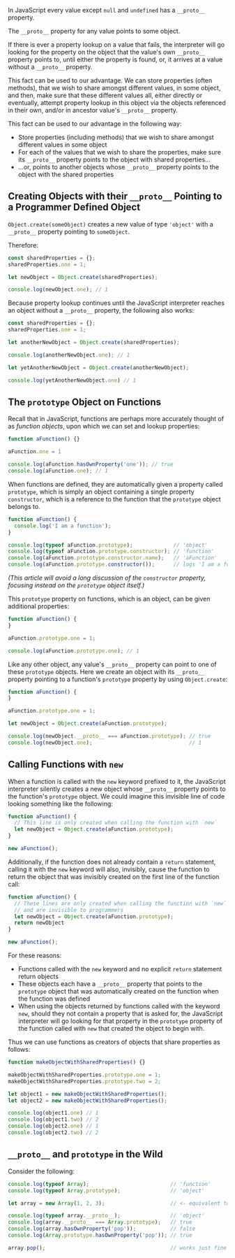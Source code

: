 In JavaScript every value except `null` and `undefined` has a `__proto__` property.

The `__proto__` property for any value points to some object.

If there is ever a property lookup on a value that fails, the interpreter will go looking for the property on the object that the value's own `__proto__` property points to, until either the property is found, or, it arrives at a value without a `__proto__` property.

This fact can be used to our advantage. We can store properties (often methods), that we wish to share amongst different values, in some object, and then, make sure that these different values all, either directly or eventually, attempt property lookup in this object via the objects referenced in their own, and/or in ancestor value's `__proto__` property.

This fact can be used to our advantage in the following way:

- Store properties (including methods) that we wish to share amongst different values in some object
- For each of the values that we wish to share the properties, make sure its `__proto__` property points to the object with shared properties...
- ...or, points to another objects whose `__proto__` property points to the object with the shared properties

## Creating Objects with their `__proto__` Pointing to a Programmer Defined Object

`Object.create(someObject)` creates a new value of type `'object'` with a `__proto__` property pointing to `someObject`.

Therefore:

```javascript
const sharedProperties = {};
sharedProperties.one = 1;

let newObject = Object.create(sharedProperties);

console.log(newObject.one); // 1
```

Because property lookup continues until the JavaScript interpreter reaches an object without a `__proto__` property, the following also works:

```javascript
const sharedProperties = {};
sharedProperties.one = 1;

let anotherNewObject = Object.create(sharedProperties);

console.log(anotherNewObject.one); // 1

let yetAnotherNewObject = Object.create(anotherNewObject);

console.log(yetAnotherNewObject.one) // 1
```

## The `prototype` Object on Functions

Recall that in JavaScript, functions are perhaps more accurately thought of as *function objects*, upon which we can set and lookup properties:

```javascript
function aFunction() {}

aFunction.one = 1

console.log(aFunction.hasOwnProperty('one')); // true
console.log(aFunction.one); // 1
```

When functions are defined, they are automatically given a property called `prototype`, which is simply an object containing a single property `constructor`, which is a reference to the function that the `prototype` object belongs to.

```javascript
function aFunction() {
  console.log('I am a function');
}

console.log(typeof aFunction.prototype);             // 'object'
console.log(typeof aFunction.prototype.constructor); // 'function'
console.log(aFunction.prototype.constructor.name);   // 'aFunction'
console.log(aFunction.prototype.constructor());      // logs 'I am a function'
```

*(This article will avoid a long discussion of the `constructor` property, focusing instead on the `prototype` object itself.)*

This `prototype` property on functions, which is an object, can be given additional properties:

```javascript
function aFunction() {
}

aFunction.prototype.one = 1;

console.log(aFunction.prototype.one); // 1
```

Like any other object, any value's `__proto__` property can point to one of these `prototype` objects. Here we create an object with its `__proto__` property pointing to a function's `prototype` property by using `Object.create`:

```javascript
function aFunction() {
}

aFunction.prototype.one = 1;

let newObject = Object.create(aFunction.prototype);

console.log(newObject.__proto__ === aFunction.prototype); // true
console.log(newObject.one);                               // 1
```

## Calling Functions with `new`

When a function is called with the `new` keyword prefixed to it, the JavaScript interpreter silently creates a new object whose `__proto__` property points to the function's `prototype` object. We could imagine this invisible line of code looking something like the following:

```javascript
function aFunction() {
  // This line is only created when calling the function with `new`
  let newObject = Object.create(aFunction.prototype);
}

new aFunction();
```

Additionally, if the function does not already contain a `return` statement, calling it with the `new` keyword will also, invisibly, cause the function to return the object that was invisibly created on the first line of the function call:


```javascript
function aFunction() {
  // These lines are only created when calling the function with `new`
  // and are invisible to programmers
  let newObject = Object.create(aFunction.prototype);
  return newObject
}

new aFunction();
```

For these reasons:

- Functions called with the `new` keyword and no explicit `return` statement return objects
- These objects each have a `__proto__` property that points to the `prototype` object that was automatically created on the function when the function was defined
- When using the objects returned by functions called with the keyword `new`, should they not contain a property that is asked for, the JavaScript interpreter will go looking for that property in the `prototype` property of the function called with `new` that created the object to begin with.

Thus we can use functions as creators of objects that share properties as follows:

```javascript
function makeObjectWithSharedProperties() {}

makeObjectWithSharedProperties.prototype.one = 1;
makeObjectWithSharedProperties.prototype.two = 2;

let object1 = new makeObjectWithSharedProperties();
let object2 = new makeObjectWithSharedProperties();

console.log(object1.one) // 1
console.log(object1.two) // 2
console.log(object2.one) // 1
console.log(object2.two) // 2
```

## `__proto__` and `prototype` in the Wild

Consider the following:

```javascript
console.log(typeof Array);                          // 'function'
console.log(typeof Array.prototype);                // 'object'

let array = new Array(1, 2, 3);                     // <- equivalent to `let array = [1, 2, 3]`

console.log(typeof array.__proto__);                // 'object'
console.log(array.__proto__ === Array.prototype);   // true
console.log(array.hasOwnProperty('pop'));           // false
console.log(Array.prototype.hasOwnProperty('pop')); // true

array.pop();                                        // works just fine
```
